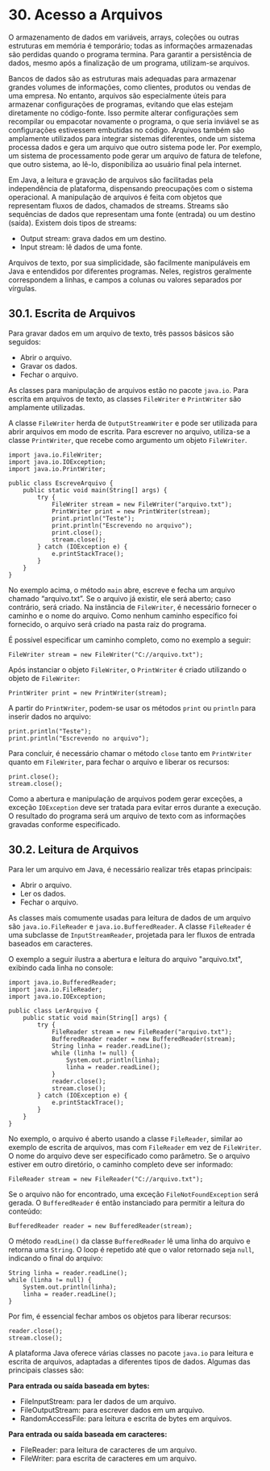# 30. Acesso a Arquivos

O armazenamento de dados em variáveis, arrays, coleções ou outras estruturas em memória é temporário; todas as informações armazenadas são perdidas quando o programa termina. Para garantir a persistência de dados, mesmo após a finalização de um programa, utilizam-se arquivos.

Bancos de dados são as estruturas mais adequadas para armazenar grandes volumes de informações, como clientes, produtos ou vendas de uma empresa. No entanto, arquivos são especialmente úteis para armazenar configurações de programas, evitando que elas estejam diretamente no código-fonte. Isso permite alterar configurações sem recompilar ou empacotar novamente o programa, o que seria inviável se as configurações estivessem embutidas no código. Arquivos também são amplamente utilizados para integrar sistemas diferentes, onde um sistema processa dados e gera um arquivo que outro sistema pode ler. Por exemplo, um sistema de processamento pode gerar um arquivo de fatura de telefone, que outro sistema, ao lê-lo, disponibiliza ao usuário final pela internet.

Em Java, a leitura e gravação de arquivos são facilitadas pela independência de plataforma, dispensando preocupações com o sistema operacional. A manipulação de arquivos é feita com objetos que representam fluxos de dados, chamados de streams. Streams são sequências de dados que representam uma fonte (entrada) ou um destino (saída). Existem dois tipos de streams:

- Output stream: grava dados em um destino.
- Input stream: lê dados de uma fonte.

Arquivos de texto, por sua simplicidade, são facilmente manipuláveis em Java e entendidos por diferentes programas. Neles, registros geralmente correspondem a linhas, e campos a colunas ou valores separados por vírgulas. 

## 30.1. Escrita de Arquivos

Para gravar dados em um arquivo de texto, três passos básicos são seguidos:

- Abrir o arquivo.
- Gravar os dados.
- Fechar o arquivo.

As classes para manipulação de arquivos estão no pacote `java.io`. Para escrita em arquivos de texto, as classes `FileWriter` e `PrintWriter` são amplamente utilizadas.

A classe `FileWriter` herda de `OutputStreamWriter` e pode ser utilizada para abrir arquivos em modo de escrita. Para escrever no arquivo, utiliza-se a classe `PrintWriter`, que recebe como argumento um objeto `FileWriter`.

```
import java.io.FileWriter;
import java.io.IOException;
import java.io.PrintWriter;

public class EscreveArquivo {
    public static void main(String[] args) {
        try {
            FileWriter stream = new FileWriter("arquivo.txt");
            PrintWriter print = new PrintWriter(stream);
            print.println("Teste");
            print.println("Escrevendo no arquivo");
            print.close();
            stream.close();
        } catch (IOException e) {
            e.printStackTrace();
        }
    }
}
```

No exemplo acima, o método `main` abre, escreve e fecha um arquivo chamado “arquivo.txt”. Se o arquivo já existir, ele será aberto; caso contrário, será criado. Na instância de `FileWriter`, é necessário fornecer o caminho e o nome do arquivo. Como nenhum caminho específico foi fornecido, o arquivo será criado na pasta raiz do programa.

É possível especificar um caminho completo, como no exemplo a seguir:

```
FileWriter stream = new FileWriter("C://arquivo.txt");
```

Após instanciar o objeto `FileWriter`, o `PrintWriter` é criado utilizando o objeto de `FileWriter`:

```
PrintWriter print = new PrintWriter(stream);
```

A partir do `PrintWriter`, podem-se usar os métodos `print` ou `println` para inserir dados no arquivo:

```
print.println("Teste");
print.println("Escrevendo no arquivo");
```

Para concluir, é necessário chamar o método `close` tanto em `PrintWriter` quanto em `FileWriter`, para fechar o arquivo e liberar os recursos:

```
print.close();
stream.close();
```

Como a abertura e manipulação de arquivos podem gerar exceções, a exceção `IOException` deve ser tratada para evitar erros durante a execução. O resultado do programa será um arquivo de texto com as informações gravadas conforme especificado.

## 30.2. Leitura de Arquivos

Para ler um arquivo em Java, é necessário realizar três etapas principais:

- Abrir o arquivo.
- Ler os dados.
- Fechar o arquivo.

As classes mais comumente usadas para leitura de dados de um arquivo são `java.io.FileReader` e `java.io.BufferedReader`. A classe `FileReader` é uma subclasse de `InputStreamReader`, projetada para ler fluxos de entrada baseados em caracteres.

O exemplo a seguir ilustra a abertura e leitura do arquivo "arquivo.txt", exibindo cada linha no console:

```
import java.io.BufferedReader;
import java.io.FileReader;
import java.io.IOException;

public class LerArquivo {
    public static void main(String[] args) {
        try {
            FileReader stream = new FileReader("arquivo.txt");
            BufferedReader reader = new BufferedReader(stream);
            String linha = reader.readLine();
            while (linha != null) {
                System.out.println(linha);
                linha = reader.readLine();
            }
            reader.close();
            stream.close();
        } catch (IOException e) {
            e.printStackTrace();
        }
    }
}
```

No exemplo, o arquivo é aberto usando a classe `FileReader`, similar ao exemplo de escrita de arquivos, mas com `FileReader` em vez de `FileWriter`. O nome do arquivo deve ser especificado como parâmetro. Se o arquivo estiver em outro diretório, o caminho completo deve ser informado:

```
FileReader stream = new FileReader("C://arquivo.txt");
```

Se o arquivo não for encontrado, uma exceção `FileNotFoundException` será gerada. O `BufferedReader` é então instanciado para permitir a leitura do conteúdo:

```
BufferedReader reader = new BufferedReader(stream);
```

O método `readLine()` da classe `BufferedReader` lê uma linha do arquivo e retorna uma `String`. O loop é repetido até que o valor retornado seja `null`, indicando o final do arquivo:

```
String linha = reader.readLine();
while (linha != null) {
    System.out.println(linha);
    linha = reader.readLine();
}
```

Por fim, é essencial fechar ambos os objetos para liberar recursos:

```
reader.close();
stream.close();
```

A plataforma Java oferece várias classes no pacote `java.io` para leitura e escrita de arquivos, adaptadas a diferentes tipos de dados. Algumas das principais classes são:

**Para entrada ou saída baseada em bytes:**

- FileInputStream: para ler dados de um arquivo.
- FileOutputStream: para escrever dados em um arquivo.
- RandomAccessFile: para leitura e escrita de bytes em arquivos.

**Para entrada ou saída baseada em caracteres:**

- FileReader: para leitura de caracteres de um arquivo.
- FileWriter: para escrita de caracteres em um arquivo.